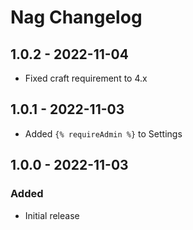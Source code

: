 # Nag Changelog
## 1.0.2 - 2022-11-04
- Fixed craft requirement to 4.x
## 1.0.1 - 2022-11-03
- Added `{% requireAdmin %}` to Settings
## 1.0.0 - 2022-11-03
### Added
- Initial release
